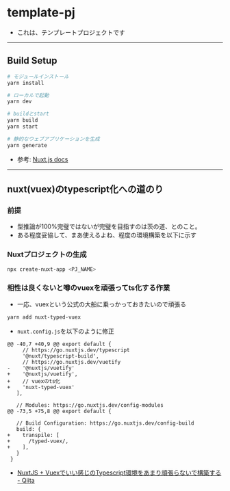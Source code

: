 
# template-pj

- これは、テンプレートプロジェクトです

---

## Build Setup

```bash
# モジュールインストール
yarn install

# ローカルで起動
yarn dev

# buildとstart
yarn build
yarn start

# 静的なウェブアプリケーションを生成
yarn generate
```

- 参考: [Nuxt.js docs](https://nuxtjs.org)

---

## nuxt(vuex)のtypescript化への道のり

### 前提

- 型推論が100%完璧ではないが完璧を目指すのは茨の道、とのこと。
- ある程度妥協して、まあ使えるよね、程度の環境構築を以下に示す

###  Nuxtプロジェクトの生成

```bash
npx create-nuxt-app <PJ_NAME>
```

### 相性は良くないと噂のvuexを頑張ってts化する作業

- 一応、vuexという公式の大船に乗っかっておきたいので頑張る

```bash
yarn add nuxt-typed-vuex
```

- `nuxt.config.js`を以下のように修正

```
@@ -40,7 +40,9 @@ export default {
     // https://go.nuxtjs.dev/typescript
     '@nuxt/typescript-build',
     // https://go.nuxtjs.dev/vuetify
-    '@nuxtjs/vuetify'
+    '@nuxtjs/vuetify',
+    // vuexのts化
+    'nuxt-typed-vuex'
   ],

   // Modules: https://go.nuxtjs.dev/config-modules
@@ -73,5 +75,8 @@ export default {

   // Build Configuration: https://go.nuxtjs.dev/config-build
   build: {
+    transpile: [
+      /typed-vuex/,
+    ],
   }
 }
```

- [NuxtJS \+ Vuexでいい感じのTypescript環境をあまり頑張らないで構築する \- Qiita](https://qiita.com/shindex/items/a90217b9e4c03c5b5215)





